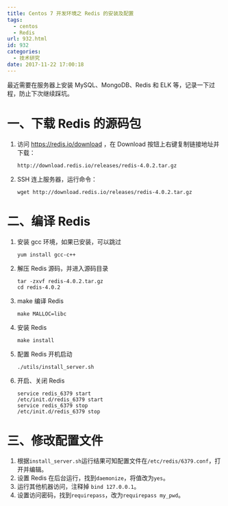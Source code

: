 ```yaml
---
title: Centos 7 开发环境之 Redis 的安装及配置
tags:
  - centos
  - Redis
url: 932.html
id: 932
categories:
  - 技术研究
date: 2017-11-22 17:00:18
---
```


最近需要在服务器上安装 MySQL、MongoDB、Redis 和 ELK 等，记录一下过程，防止下次继续踩坑。
<!-- more -->
一、下载 Redis 的源码包
===============

1.  访问 https://redis.io/download ，在 Download 按钮上右键复制链接地址并下载：
    
        http://download.redis.io/releases/redis-4.0.2.tar.gz

2.  SSH 连上服务器，运行命令：
    
        wget http://download.redis.io/releases/redis-4.0.2.tar.gz

二、编译 Redis
==========

1.  安装 gcc 环境，如果已安装，可以跳过
    
        yum install gcc-c++

2.  解压 Redis 源码，并进入源码目录
    
        tar -zxvf redis-4.0.2.tar.gz
        cd redis-4.0.2

3.  make 编译 Redis
    
        make MALLOC=libc

4.  安装 Redis
    
        make install

5.  配置 Redis 开机启动
    
        ./utils/install_server.sh

6.  开启、关闭 Redis
    
        service redis_6379 start
        /etc/init.d/redis_6379 start
        service redis_6379 stop
        /etc/init.d/redis_6379 stop

三、修改配置文件
========

1.  根据`install_server.sh`运行结果可知配置文件在`/etc/redis/6379.conf`，打开并编辑。
2.  设置 Redis 在后台运行，找到`daemonize`，将值改为`yes`。
3.  运行其他机器访问，注释掉 `bind 127.0.0.1`。
4.  设置访问密码，找到`requirepass`，改为`requirepass my_pwd`。
